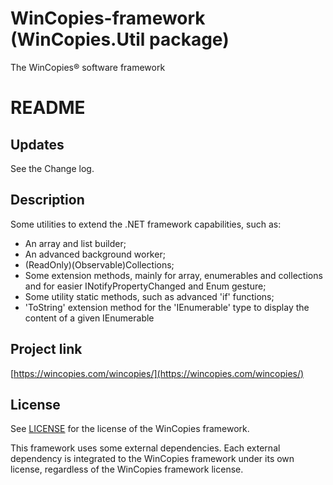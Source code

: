 ﻿WinCopies-framework (WinCopies.Util package)
============================================

The WinCopies® software framework

README
======

Updates
-------

See the Change log.

Description
-----------

Some utilities to extend the .NET framework capabilities, such as:

- An array and list builder;
- An advanced background worker;
- (ReadOnly)(Observable)Collections;
- Some extension methods, mainly for array, enumerables and collections and for easier INotifyPropertyChanged and Enum gesture;
- Some utility static methods, such as advanced 'if' functions;
- 'ToString' extension method for the 'IEnumerable' type to display the content of a given IEnumerable

Project link
------------

[https://wincopies.com/wincopies/](https://wincopies.com/wincopies/)

License
-------

See [LICENSE](https://github.com/pierresprim/WinCopies-framework/blob/master/LICENSE) for the license of the WinCopies framework.

This framework uses some external dependencies. Each external dependency is integrated to the WinCopies framework under its own license, regardless of the WinCopies framework license.
